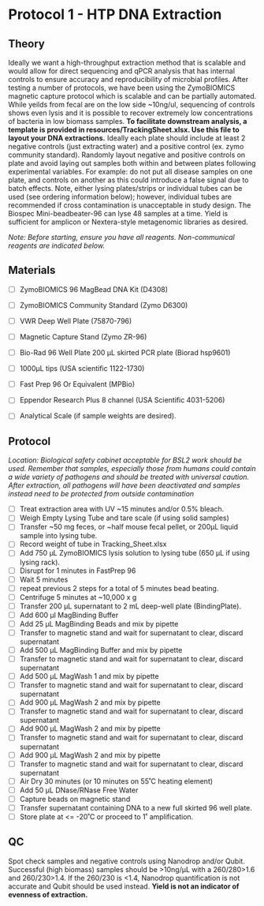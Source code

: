 # Protocol 1 - HTP DNA Extraction

## Theory
Ideally we want a high-throughput extraction method that is scalable and would allow for direct sequencing and qPCR analysis that has internal controls to ensure accuracy and reproducibility of microbial profiles. After testing a number of protocols, we have been using the ZymoBIOMICS magnetic capture protocol which is scalable and can be partially automated. While yeilds from fecal are on the low side ~10ng/ul, sequencing of controls shows even lysis and it is possible to recover extremely low concentrations of bacteria in low biomass samples. **To facilitate downstream analysis, a template is provided in resources/TrackingSheet.xlsx. Use this file to layout your DNA extractions.** Ideally each plate should include at least 2 negative controls (just extracting water) and a positive control (ex. zymo community standard). Randomly layout negative and positive controls on plate and avoid laying out samples both within and between plates following experimental variables. For example: do not put all disease samples on one plate, and controls on another as this could introduce a false signal due to batch effects. Note, either lysing plates/strips or individual tubes can be used (see ordering information below); however, individual tubes are recommended if cross contamination is unacceptable in study design. The Biospec Mini-beadbeater-96 can lyse 48 samples at a time. Yield is sufficient for amplicon or Nextera-style metagenomic libraries as desired.

*Note: Before starting, ensure you have all reagents. Non-communical reagents are indicated below.*

## Materials
- [ ] ZymoBIOMICS 96 MagBead DNA Kit (D4308)
- [ ] ZymoBIOMICS Community Standard (Zymo D6300) 
- [ ] VWR Deep Well Plate (75870-796)
- [ ] Magnetic Capture Stand (Zymo ZR-96)
- [ ] Bio-Rad 96 Well Plate 200 µL skirted PCR plate  (Biorad hsp9601) 
- [ ] 1000µL tips (USA scientific 1122-1730)
- [ ] Fast Prep 96 Or Equivalent (MPBio)
- [ ] Eppendor Research Plus 8 channel (USA Scientific 4031-5206)
- [ ] Analytical Scale (if sample weights are desired).


## Protocol
*Location: Biological safety cabinet acceptable for BSL2 work should be used. Remember that samples, especially those from humans could contain a wide variety of pathogens and should be treated with universal caution. After extraction, all pathogens will have been deactivated and samples instead need to be protected from outside contamination*
- [ ] Treat extraction area with UV ~15 minutes and/or 0.5% bleach.
- [ ] Weigh Empty Lysing Tube and tare scale (if using solid samples)
- [ ] Transfer ~50 mg feces, or ~half mouse fecal pellet, or 200µL liquid sample into lysing tube.
- [ ] Record weight of tube in Tracking_Sheet.xlsx
- [ ] Add 750 µL ZymoBIOMICS lysis solution to lysing tube (650 µL if using lysing rack).
- [ ] Disrupt for 1 minutes in FastPrep 96
- [ ] Wait 5 minutes
- [ ] repeat previous 2 steps for a total of 5 minutes bead beating.
- [ ] Centrifuge 5 minutes at ~10,000 x g
- [ ] Transfer 200 µL supernatant to 2 mL deep-well plate (BindingPlate).
- [ ] Add 600 µl MagBinding Buffer
- [ ] Add 25 µL MagBinding Beads and mix by pipette
- [ ] Transfer to magnetic stand and wait for supernatant to clear, discard supernatant
- [ ] Add 500 µL MagBinding Buffer and mix by pipette
- [ ] Transfer to magnetic stand and wait for supernatant to clear, discard supernatant
- [ ] Add 500 µL MagWash 1 and mix by pipette
- [ ] Transfer to magnetic stand and wait for supernatant to clear, discard supernatant
- [ ] Add 900 µL MagWash 2 and mix by pipette
- [ ] Transfer to magnetic stand and wait for supernatant to clear, discard supernatant
- [ ] Add 900 µL MagWash 2 and mix by pipette
- [ ] Transfer to magnetic stand and wait for supernatant to clear, discard supernatant
- [ ] Add 900 µL MagWash 2 and mix by pipette
- [ ] Transfer to magnetic stand and wait for supernatant to clear, discard supernatant
- [ ] Air Dry 30 minutes (or 10 minutes on 55˚C heating element)
- [ ] Add 50 µL DNase/RNase Free Water
- [ ] Capture beads on magnetic stand
- [ ] Transfer supernatant containing DNA to a new full skirted 96 well plate.
- [ ] Store plate at <= -20˚C or proceed to 1˚ amplification.

## QC
Spot check samples and negative controls using Nanodrop and/or Qubit. Successful (high biomass) samples should be >10ng/µL with a 260/280>1.6 and 260/230>1.4.  If the 260/230 is <1.4, Nanodrop quantification is not accurate and Qubit should be used instead. **Yield is not an indicator of evenness of extraction.** 

